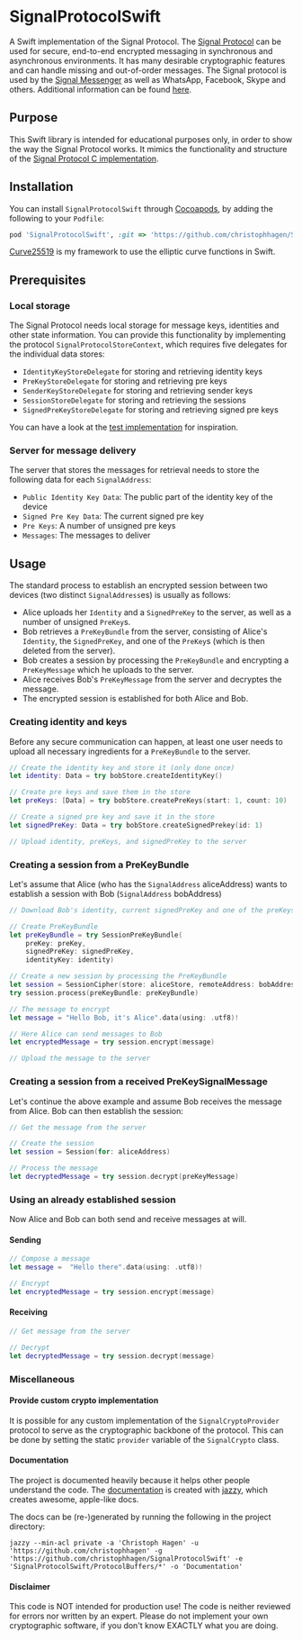 # SignalProtocolSwift
A Swift implementation of the Signal Protocol. The [Signal Protocol](https://en.wikipedia.org/wiki/Signal_Protocol)
can be used for secure, end-to-end encrypted messaging in synchronous and asynchronous environments. It has
many desirable cryptographic features and can handle missing and out-of-order messages. The Signal protocol
is used by the [Signal Messenger](https://signal.org) as well as WhatsApp, Facebook, Skype and others. Additional
information can be found [here](https://signal.org/docs/).

## Purpose

This Swift library is intended for educational purposes only, in order to show the way the Signal Protocol works.
It mimics the functionality and structure of the [Signal Protocol C implementation](https://github.com/signalapp/libsignal-protocol-c).

## Installation

You can install `SignalProtocolSwift` through [Cocoapods](https://cocoapods.org), by adding the following to your `Podfile`:

````ruby
pod 'SignalProtocolSwift', :git => 'https://github.com/christophhagen/SignalProtocolSwift'
````

[Curve25519](https://github.com/christophhagen/Curve25519) is my framework to use the elliptic curve functions in Swift.

## Prerequisites

### Local storage
The Signal Protocol needs local storage for message keys, identities and other state information. You can provide this functionality by implementing the protocol `SignalProtocolStoreContext`, which requires five delegates for the individual data stores:
- `IdentityKeyStoreDelegate` for storing and retrieving identity keys
- `PreKeyStoreDelegate` for storing and retrieving pre keys
- `SenderKeyStoreDelegate` for storing and retrieving sender keys
- `SessionStoreDelegate` for storing and retrieving the sessions
- `SignedPreKeyStoreDelegate` for storing and retrieving signed pre keys

You can have a look at the [test implementation](https://github.com/christophhagen/SignalProtocolSwift/tree/master/SignalProtocolSwiftTests/Test%20Implementation) for inspiration.

### Server for message delivery
The server that stores the messages for retrieval needs to store the following data for each `SignalAddress`:
- `Public Identity Key Data`: The public part of the identity key of the device
- `Signed Pre Key Data`: The current signed pre key
- `Pre Keys`: A number of unsigned pre keys
- `Messages`: The messages to deliver

## Usage

The standard process to establish an encrypted session between two devices (two distinct `SignalAddress`es) is usually as follows:

- Alice uploads her `Identity`  and a `SignedPreKey` to the server, as well as a number of unsigned `PreKey`s.
- Bob retrieves a `PreKeyBundle` from the server, consisting of Alice's `Identity`, the `SignedPreKey`, and one of the `PreKey`s (which is then deleted from the server).
- Bob creates a session by processing the `PreKeyBundle` and encrypting a `PreKeyMessage` which he uploads to the server.
- Alice receives Bob's `PreKeyMessage` from the server and decryptes the message.
- The encrypted session is established for both Alice and Bob.

### Creating identity and keys

Before any secure communication can happen, at least one user needs to upload all necessary ingredients for a `PreKeyBundle` to the server.

````swift
// Create the identity key and store it (only done once)
let identity: Data = try bobStore.createIdentityKey()

// Create pre keys and save them in the store
let preKeys: [Data] = try bobStore.createPreKeys(start: 1, count: 10)

// Create a signed pre key and save it in the store
let signedPreKey: Data = try bobStore.createSignedPrekey(id: 1)

// Upload identity, preKeys, and signedPreKey to the server
````

### Creating a session from a PreKeyBundle

Let's assume that Alice (who has the `SignalAddress` aliceAddress) wants to establish a session with Bob (`SignalAddress` bobAddress)

````swift
// Download Bob's identity, current signedPreKey and one of the preKeys from the server

// Create PreKeyBundle
let preKeyBundle = try SessionPreKeyBundle(
    preKey: preKey,
    signedPreKey: signedPreKey,
    identityKey: identity)

// Create a new session by processing the PreKeyBundle
let session = SessionCipher(store: aliceStore, remoteAddress: bobAddress)
try session.process(preKeyBundle: preKeyBundle)

// The message to encrypt
let message = "Hello Bob, it's Alice".data(using: .utf8)!

// Here Alice can send messages to Bob
let encryptedMessage = try session.encrypt(message)

// Upload the message to the server
````

### Creating a session from a received PreKeySignalMessage
Let's continue the above example and assume Bob receives the message from Alice. Bob can then establish the session:

````swift
// Get the message from the server

// Create the session
let session = Session(for: aliceAddress)

// Process the message
let decryptedMessage = try session.decrypt(preKeyMessage)
````

### Using an already established session
Now Alice and Bob can both send and receive messages at will.

#### Sending

```swift
// Compose a message
let message =  "Hello there".data(using: .utf8)!

// Encrypt
let encryptedMessage = try session.encrypt(message)
```

#### Receiving

```swift
// Get message from the server

// Decrypt
let decryptedMessage = try session.decrypt(message)
```

### Miscellaneous

#### Provide custom crypto implementation

It is possible for any custom implementation of the `SignalCryptoProvider` protocol
to serve as the cryptographic backbone of the protocol. This can be done by
setting the static `provider` variable of the `SignalCrypto` class.

#### Documentation

The project is documented heavily because it helps other people understand the code. The [documentation](https://github.com/christophhagen/SignalProtocolSwift/tree/master/Documentation)
is created with [jazzy](https://github.com/realm/jazzy), which creates awesome, apple-like
docs.

The docs can be (re-)generated by running the following in the project directory:
```
jazzy --min-acl private -a 'Christoph Hagen' -u 'https://github.com/christophhagen' -g 'https://github.com/christophhagen/SignalProtocolSwift' -e 'SignalProtocolSwift/ProtocolBuffers/*' -o 'Documentation'
```

#### Disclaimer

This code is NOT intended for production use! The code is neither reviewed for errors
nor written by an expert. Please do not implement your own cryptographic software,
if you don't know EXACTLY what you are doing.
